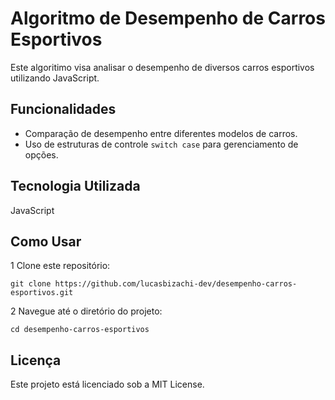# Algoritmo de Desempenho de Carros Esportivos
Este algoritimo visa analisar o desempenho de diversos carros esportivos utilizando JavaScript.

## Funcionalidades
* Comparação de desempenho entre diferentes modelos de carros.
* Uso de estruturas de controle <code>switch case</code> para gerenciamento de opções.

## Tecnologia Utilizada
JavaScript

## Como Usar
1 Clone este repositório:
```
git clone https://github.com/lucasbizachi-dev/desempenho-carros-esportivos.git
```
2 Navegue até o diretório do projeto:
```
cd desempenho-carros-esportivos
```
## Licença
Este projeto está licenciado sob a MIT License.
